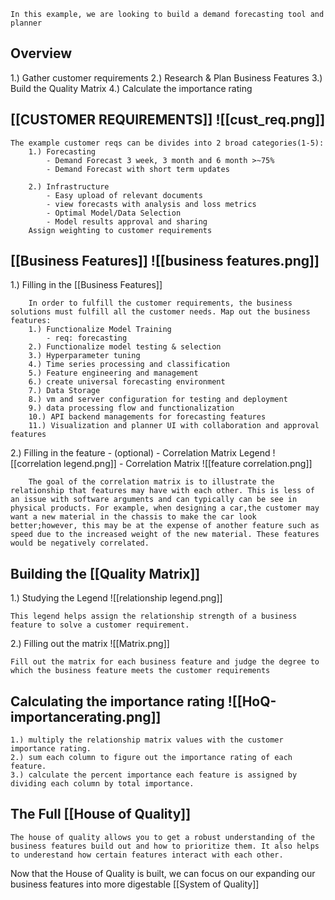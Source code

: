 	In this example, we are looking to build a demand forecasting tool and planner
## Overview
1.) Gather customer requirements
2.) Research & Plan Business Features
3.) Build the Quality Matrix
4.) Calculate the importance rating
	
## [[CUSTOMER REQUIREMENTS]] ![[cust_req.png]]

	The example customer reqs can be divides into 2 broad categories(1-5):
		1.) Forecasting
			- Demand Forecast 3 week, 3 month and 6 month >~75%
			- Demand Forecast with short term updates
			
		2.) Infrastructure
			- Easy upload of relevant documents
			- view forecasts with analysis and loss metrics
			- Optimal Model/Data Selection
			- Model results approval and sharing
		Assign weighting to customer requirements
		
## [[Business Features]] ![[business features.png]]
1.) Filling in the [[Business Features]]
	
		In order to fulfill the customer requirements, the business solutions must fulfill all the customer needs. Map out the business features:
		1.) Functionalize Model Training
			- req: forecasting
		2.) Functionalize model testing & selection
		3.) Hyperparameter tuning
		4.) Time series processing and classification
		5.) Feature engineering and management
		6.) create universal forecasting environment
		7.) Data Storage
		8.) vm and server configuration for testing and deployment
		9.) data processing flow and functionalization
		10.) API backend managements for forecasting features
		11.) Visualization and planner UI with collaboration and approval features
	
2.) Filling in the feature  - (optional)
	- Correlation Matrix Legend ![[correlation legend.png]]
	- Correlation Matrix ![[feature correlation.png]]
	
		The goal of the correlation matrix is to illustrate the relationship that features may have with each other. This is less of an issue with software arguments and can typically can be see in physical products. For example, when designing a car,the customer may want a new material in the chassis to make the car look better;however, this may be at the expense of another feature such as speed due to the increased weight of the new material. These features would be negatively correlated.
	
	
	
## Building the [[Quality Matrix]]
1.) Studying the Legend ![[relationship legend.png]]
	
	This legend helps assign the relationship strength of a business feature to solve a customer requirement.
2.) Filling out the matrix ![[Matrix.png]]
	
	Fill out the matrix for each business feature and judge the degree to which the business feature meets the customer requirements
	
## Calculating the importance rating ![[HoQ-importancerating.png]]
	
	1.) multiply the relationship matrix values with the customer importance rating.
	2.) sum each column to figure out the importance rating of each feature.
	3.) calculate the percent importance each feature is assigned by dividing each column by total importance.
	
	
	
## The Full [[House of Quality]]
	The house of quality allows you to get a robust understanding of the business features build out and how to prioritize them. It also helps to underestand how certain features interact with each other.
	
	
	
Now that the House of Quality is built, we can focus on our expanding our business features into more digestable [[System of Quality]]

	


	

	
			